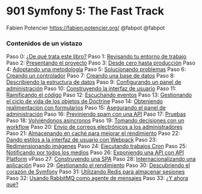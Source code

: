 # 901 Symfony 5: The Fast Track

Fabien Potencier
https://fabien.potencier.org/
@fabpot
@fabpot

### Contenidos de un vistazo

Paso 0: [¿De qué trata este libro?]()
Paso 1: [Revisando tu entorno de trabajo]()
Paso 2: [Presentando el proyecto]()
Paso 3: [Desde cero hasta producción]()
Paso 4: [Adoptando una metodología]()
Paso 5: [Solucionando problemas]()
Paso 6: [Creando un controlador]()
Paso 7: [Creando una base de datos]()
Paso 8: [Describiendo la estructura de datos]()
Paso 9: [Configurando un panel de administración]()
Paso 10: [Construyendo la interfaz de usuario]()
Paso 11: [Ramificando el código]()
Paso 12: [Escuchando eventos]()
Paso 13: [Gestionando el ciclo de vida de los objetos de Doctrine]()
Paso 14: [Obteniendo realimentación con formularios]()
Paso 15: [Asegurando el panel de administración]()
Paso 16: [Previniendo spam con una API]()
Paso 17: [Pruebas]()
Paso 18: [Volviéndonos asíncronos]()
Paso 19: [Tomando decisiones con un workflow]()
Paso 20: [Envío de correos electrónicos a los administradores]()
Paso 21: [Almacenando en caché para mejorar el rendimiento]()
Paso 22: [Dando estilos a la interfaz de usuario con Webpack]()
Paso 23: [Redimensionando imágenes]()
Paso 24: [Ejecutando trabajos Cron]()
Paso 25: [Notificando por todos los medios]()
Paso 26: [Exponiendo una API con API Platform]()
vPaso 27: [Construyendo una SPA]()
Paso 28: [Internacionalizando una aplicación]()
Paso 29: [Gestionando el rendimiento]()
Paso 30: [Descubriendo el corazón de Symfony]()
Paso 31: [Utilizando Redis para almacenar sesiones]()
Paso 32: [Usando RabbitMQ como agente de mensajes]()
Paso 33: [¿Y ahora qué?]()


